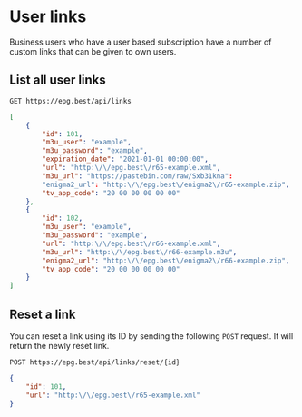 # User links

Business users who have a user based subscription have a number of custom links that can be given to own users. 

## List all user links

`GET https://epg.best/api/links`

```json
[
	{
		"id": 101,
		"m3u_user": "example",
		"m3u_password": "example",
        "expiration_date": "2021-01-01 00:00:00",
		"url": "http:\/\/epg.best\/r65-example.xml",
		"m3u_url": "https://pastebin.com/raw/Sxb31kna":
		"enigma2_url": "http:\/\/epg.best\/enigma2\/r65-example.zip",
        "tv_app_code": "20 00 00 00 00 00"
	},
	{
		"id": 102,
		"m3u_user": "example",
		"m3u_password": "example",
		"url": "http:\/\/epg.best\/r66-example.xml",
		"m3u_url": "http:\/\/epg.best\/r66-example.m3u",
		"enigma2_url": "http:\/\/epg.best\/enigma2\/r66-example.zip",
		"tv_app_code": "20 00 00 00 00 00"
	}
]
```

## Reset a link

You can reset a link using its ID by sending the following `POST` request. It will return the newly reset link.

`POST https://epg.best/api/links/reset/{id}`

```json
{
    "id": 101,
    "url": "http:\/\/epg.best\/r65-example.xml"
}
```
